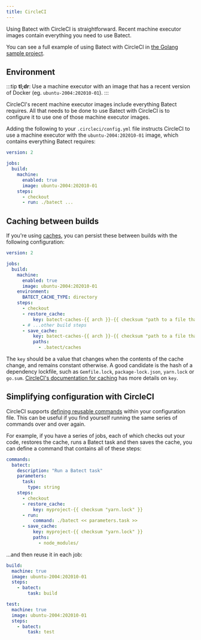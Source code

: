 ```yaml
---
title: CircleCI
---
```


Using Batect with CircleCI is straightforward. Recent machine executor images contain everything you need to use Batect.

You can see a full example of using Batect with CircleCI in [the Golang sample project](https://github.com/batect/batect-sample-golang).

## Environment

:::tip
**tl;dr**: Use a machine executor with an image that has a recent version of Docker (eg. `ubuntu-2004:202010-01`).
:::

CircleCI's recent machine executor images include everything Batect requires. All that needs to be done to use Batect
with CircleCI is to configure it to use one of those machine executor images.

Adding the following to your `.circleci/config.yml` file instructs CircleCI to use a machine executor with the `ubuntu-2004:202010-01` image,
which contains everything Batect requires:

```yaml
version: 2

jobs:
  build:
    machine:
      enabled: true
      image: ubuntu-2004:202010-01
    steps:
      - checkout
      - run: ./batect ...
```

## Caching between builds

If you're using [caches](../../concepts/caches.md), you can persist these between builds with the following configuration:

```yaml
version: 2

jobs:
  build:
    machine:
      enabled: true
      image: ubuntu-2004:202010-01
    environment:
      BATECT_CACHE_TYPE: directory
    steps:
      - checkout
      - restore_cache:
          key: batect-caches-{{ arch }}-{{ checksum "path to a file that uniquely identifies the contents of the caches" }}
      - # ...other build steps
      - save_cache:
          key: batect-caches-{{ arch }}-{{ checksum "path to a file that uniquely identifies the contents of the caches" }}
          paths:
            - .batect/caches
```

The `key` should be a value that changes when the contents of the cache change, and remains constant otherwise. A good candidate is the hash of a dependency lockfile,
such as `Gemfile.lock`, `package-lock.json`, `yarn.lock` or `go.sum`. [CircleCI's documentation for caching](https://circleci.com/docs/2.0/caching/) has
more details on `key`.

## Simplifying configuration with CircleCI

CircleCI supports [defining reusable commands](https://circleci.com/docs/2.0/reusing-config/#authoring-reusable-commands) within your configuration file.
This can be useful if you find yourself running the same series of commands over and over again.

For example, if you have a series of jobs, each of which checks out your code, restores the cache, runs a Batect task and then saves the cache, you can define a
command that contains all of these steps:

```yaml
commands:
  batect:
    description: "Run a Batect task"
    parameters:
      task:
        type: string
    steps:
      - checkout
      - restore_cache:
          key: myproject-{{ checksum "yarn.lock" }}
      - run:
          command: ./batect << parameters.task >>
      - save_cache:
          key: myproject-{{ checksum "yarn.lock" }}
          paths:
            - node_modules/
```

...and then reuse it in each job:

```yaml
build:
  machine: true
  image: ubuntu-2004:202010-01
  steps:
    - batect:
        task: build

test:
  machine: true
  image: ubuntu-2004:202010-01
  steps:
    - batect:
        task: test
```
